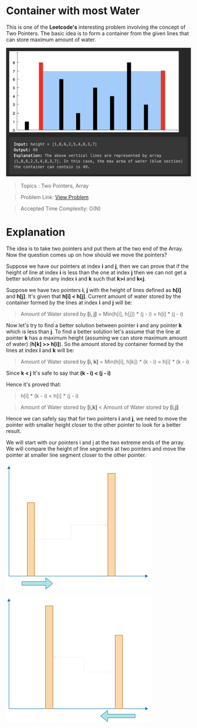 # Container with most Water

This is one of the **Leetcode's** interesting problem involving the concept of Two Pointers. The basic idea is to form a container from the given lines that can store maximum amount of water.

![Container with Most Water](./images/img1.png "problem")

> Topics : Two Pointers, Array

> Problem Link: [View Problem](https://leetcode.com/problems/container-with-most-water/description/)

> Accepted Time Complexity: O(N)


# Explanation

The idea is to take two pointers and put them at the two end of the Array. Now the question comes up on how should we move the pointers?

Suppose we have our pointers at index **i** and **j**, then we can prove that if the height of line at index **i** is less than the one at index **j** then we can not get a better solution for any index **i** and **k** such that **k>i** and **k<j**. 

Suppose we have two pointers **i**, **j** with the height of lines defined as **h[i]** and **h[j]**.  It's given that **h[i] < h[j]**. Current amount of water stored by the container formed by the lines at index **i** and **j** will be:

> Amount of Water stored by **[i, j]** = Min(h[i], h[j]) * (j - i)
>                                                              = h[i] * (j - i)

Now let's try to find a better solution between pointer **i** and any pointer **k** which is less than **j**.
To find a better solution let's assume that the line at pointer **k** has a maximum height (assuming we can store maximum amount of water) (**h[k] >> h[i]**). So the amount stored by container formed by the lines at index **i** and **k** will be:

> Amount of Water stored by **[i, k]** = Min(h[i], h[k]) * (k - i)
>  = h[i] * (k - i)

Since **k < j**
It's safe to say that **(k - i) < (j - i)**

Hence it's proved that:
>  h[i] * (k - i) < h[i] * (j - i)

> Amount of Water stored by **[i,k]** < Amount of Water stored by **[i,j]**

Hence we can safely say that for two pointers **i** and **j**, we need to move the pointer with smaller height closer to the other pointer to look for a better result.

We will start with our pointers i and j at the two extreme ends of the array. We will compare the height of line segments at two pointers and move the pointer at smaller line segment closer to the other pointer.

![Description](./images/img2.png "image 1")

![Description](./images/img3.png "image 2")